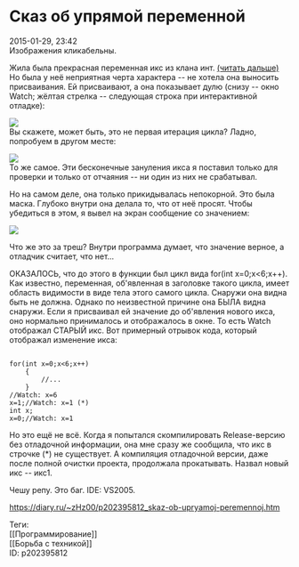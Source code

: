 Сказ об упрямой переменной
===========================

   
 2015-01-29, 23:42   
  Изображения кликабельны.   
   
 Жила была прекрасная переменная икс из клана инт.  [(читать дальше)](https://zHz00.diary.ru/p202395812.htm?index=1#linkmore202395812m1)    Но была у неё неприятная черта характера -- не хотела она выносить присваивания. Ей присваивают, а она показывает дулю (снизу -- окно Watch; жёлтая стрелка -- следующая строка при интерактивной отладке):   
   
   [![](https://i.imgur.com/6c7qqn6l.png)](https://i.imgur.com/6c7qqn6.png)     
 Вы скажете, может быть, это не первая итерация цикла? Ладно, попробуем в другом месте:   
   
   [![](https://i.imgur.com/ZE4GzkWl.png)](https://i.imgur.com/ZE4GzkW.png)     
 То же самое. Эти бесконечные зануления икса я поставил только для проверки и только от отчаяния -- ни один из них не срабатывал.   
   
 Но на самом деле, она только прикидывалась непокорной. Это была маска. Глубоко внутри она делала то, что от неё просят. Чтобы убедиться в этом, я вывел на экран сообщение со значением:   
   
   [![](https://i.imgur.com/hjTxXkJl.png)](https://i.imgur.com/hjTxXkJ.png)     
   
 Что же это за треш? Внутри программа думает, что значение верное, а отладчик считает, что нет...   
   
 ОКАЗАЛОСЬ, что до этого в функции был цикл вида for(int x=0;x<6;x++). Как известно, переменная, об'явленная в заголовке такого цикла, имеет область видимости в виде тела этого самого цикла. Снаружи она видна быть не должна. Однако по неизвестной причине она БЫЛА видна снаружи. Если я присваивал ей значение до об'явления нового икса, оно нормально принималось и отображалось в окне. То есть Watch отображал СТАРЫЙ икс. Вот примерный отрывок кода, который отображал изменение икса:   
 
```
  
for(int x=0;x<6;x++)  
	{  
		//...  
	}  
//Watch: x=6  
x=1;//Watch: x=1 (*)  
int x;  
x=0;//Watch: x=1  

```
   
   
 Но это ещё не всё. Когда я попытался скомпилировать Release-версию без отладочной информации, она мне сразу же сообщила, что икс в строчке (*) не существует. А компиляция отладочной версии, даже после полной очистки проекта, продолжала прокатывать. Назвал новый икс -- икс1.   
   
 Чешу репу. Это баг. IDE: VS2005.     
    
 <https://diary.ru/~zHz00/p202395812_skaz-ob-upryamoj-peremennoj.htm>   
   
 Теги:   
 [[Программирование]]   
 [[Борьба с техникой]]   
 ID: p202395812